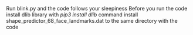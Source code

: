 Run blink.py and the code follows your sleepiness
Before you run the code install dlib library with _pip3 install dlib_ command
install shape_predictor_68_face_landmarks.dat to the same directory with the code
